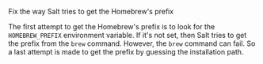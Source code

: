 Fix the way Salt tries to get the Homebrew's prefix

The first attempt to get the Homebrew's prefix is to look for
the `HOMEBREW_PREFIX` environment variable. If it's not set, then
Salt tries to get the prefix from the `brew` command. However, the
`brew` command can fail. So a last attempt is made to get the
prefix by guessing the installation path.
